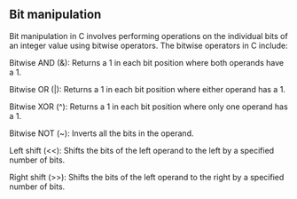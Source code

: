 ## Bit manipulation

Bit manipulation in C involves performing operations on the individual bits of an integer value using bitwise operators. 
The bitwise operators in C include:

Bitwise AND (&): Returns a 1 in each bit position where both operands have a 1.

Bitwise OR (|): Returns a 1 in each bit position where either operand has a 1.

Bitwise XOR (^): Returns a 1 in each bit position where only one operand has a 1.

Bitwise NOT (~): Inverts all the bits in the operand.

Left shift (<<): Shifts the bits of the left operand to the left by a specified number of bits.

Right shift (>>): Shifts the bits of the left operand to the right by a specified number of bits.
